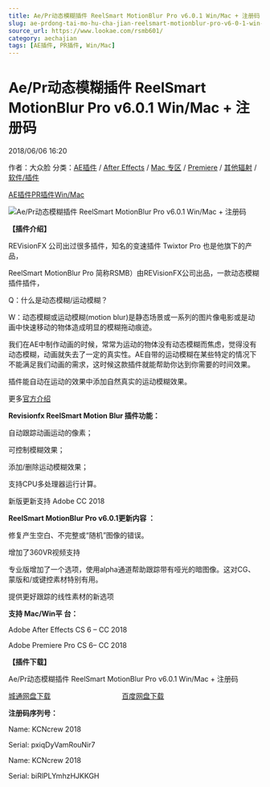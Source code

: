 ```yaml
---
title: Ae/Pr动态模糊插件 ReelSmart MotionBlur Pro v6.0.1 Win/Mac + 注册码
slug: ae-prdong-tai-mo-hu-cha-jian-reelsmart-motionblur-pro-v6-0-1-win-mac-zhu-ce-ma
source_url: https://www.lookae.com/rsmb601/
category: aechajian
tags: [AE插件, PR插件, Win/Mac]
---
```

# Ae/Pr动态模糊插件 ReelSmart MotionBlur Pro v6.0.1 Win/Mac + 注册码

2018/06/06 16:20

作者：大众脸
分类：[AE插件](https://www.lookae.com/after-effects/aechajian/) / [After Effects](https://www.lookae.com/after-effects/) / [Mac 专区](https://www.lookae.com/mac-osx/) / [Premiere](https://www.lookae.com/qitarjcj/premierezy/) / [其他辐射](https://www.lookae.com/others/) / [软件/插件](https://www.lookae.com/qitarjcj/)

[AE插件](https://www.lookae.com/tag/ae%e6%8f%92%e4%bb%b6/)[PR插件](https://www.lookae.com/tag/pr%e6%8f%92%e4%bb%b6/)[Win/Mac](https://www.lookae.com/tag/winmac/)

![Ae/Pr动态模糊插件 ReelSmart MotionBlur Pro v6.0.1 Win/Mac + 注册码](https://www.lookae.com/wp-content/uploads/2013/11/AE-REFXBlur.jpg "Ae/Pr动态模糊插件 ReelSmart MotionBlur Pro v6.0.1 Win/Mac + 注册码-LookAE.com")

[](https://cloud.video.taobao.com//play/u/705956171/p/1/e/6/t/1/50159754464.mp4?_=1")

**【插件介绍】**

REVisionFX 公司出过很多插件，知名的变速插件 Twixtor Pro 也是他旗下的产品，

ReelSmart MotionBlur Pro 简称RSMB）由REVisionFX公司出品，一款动态模糊插件插件，

Q：什么是动态模糊/运动模糊？

W：动态模糊或运动模糊(motion blur)是静态场景或一系列的图片像电影或是动画中快速移动的物体造成明显的模糊拖动痕迹。

我们在AE中制作动画的时候，常常为运动的物体没有动态模糊而焦虑，觉得没有动态模糊，动画就失去了一定的真实性。AE自带的运动模糊在某些特定的情况下不能满足我们动画的需求，这时候这款插件就能帮助你达到你需要的时间效果。

插件能自动在运动的效果中添加自然真实的运动模糊效果。

更多[官方介绍](http://www.revisionfx.com/products/rsmb/)

**Revisionfx ReelSmart Motion Blur 插件功能：**

自动跟踪动画运动的像素；

可控制模糊效果；

添加/删除运动模糊效果；

支持CPU多处理器运行计算。

新版更新支持 Adobe CC 2018

**ReelSmart MotionBlur Pro v6.0.1更新内容 ：**

修复产生空白、不完整或“随机”图像的错误。

增加了360VR视频支持

专业版增加了一个选项，使用alpha通道帮助跟踪带有哑光的暗图像。这对CG、蒙版和/或键控素材特别有用。

提供更好跟踪的线性素材的新选项

**支持 Mac/Win平 台：**

Adobe After Effects CS 6 – CC 2018

Adobe Premiere Pro CS 6– CC 2018

**【插件下载】**

Ae/Pr动态模糊插件 ReelSmart MotionBlur Pro v6.0.1 Win/Mac + 注册码

[城通网盘下载](https://lookae.ctfile.com/fs/680462-294102285)                                    [百度网盘下载](https://pan.baidu.com/s/1lGJr2mkIG09TLIS7s5NorQ)

**注册码序列号：**

Name: KCNcrew 2018

Serial: pxiqDyVamRouNir7

Name: KCNcrew 2018

Serial: biRlPLYmhzHJKKGH
